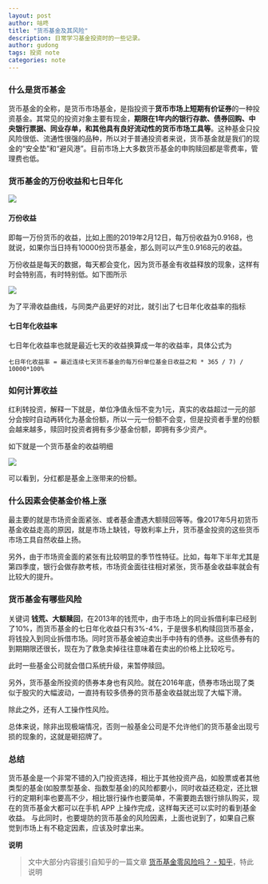 ```yaml
---
layout: post
author: 咕咚
title: "货币基金及其风险"
description: 日常学习基金投资时的一些记录。
author: gudong
tags: 投资 note 
categories: note 
---
```


### 什么是货币基金

货币基金的全称，是货币市场基金，是指投资于**货币市场上短期有价证券**的一种投资基金。其常见的投资对象主要有现金，**期限在1年内的银行存款、债券回购、中央银行票据、同业存单，和其他具有良好流动性的货币市场工具等**。这种基金只投风险很低、流通性很强的品种，所以对于普通投资者来说，货币基金就是我们的现金的“安全垫”和“避风港”。目前市场上大多数货币基金的申购赎回都是零费率，管理费也低。

### 货币基金的万份收益和七日年化

![](https://i.loli.net/2019/02/12/5c62ca37c3ce8.png)

#### 万份收益

即每一万份货币的收益，比如上图的2019年2月12日，每万份收益为0.9168，也就说，如果你当日持有10000份货币基金，那么则可以产生0.9168元的收益。

万份收益是每天的数据，每天都会变化，因为货币基金有收益释放的现象，这样有时会特别高，有时特别低。如下图所示

![](<https://i.loli.net/2019/02/12/5c62cb8e1acdd.png>)

为了平滑收益曲线，与同类产品更好的对比，就引出了七日年化收益率的指标

#### 七日年化收益率

七日年化收益率也就是最近七天的收益换算成一年的收益率，具体公式为

```
七日年化收益率 = 最近连续七天货币基金的每万份单位基金日收益之和 * 365 / 7) / 10000*100%
```



### 如何计算收益

红利转投资，解释一下就是，单位净值永恒不变为1元，真实的收益超过一元的部分会按时自动再转化为基金份额，所以一元一份额不会变，但是投资者手里的份额会越来越多，赎回时投资者拥有多少基金份额，即拥有多少资产。

如下就是一个货币基金的收益明细

![](<https://i.loli.net/2019/02/12/5c622ddc6fde1.png>)

可以看到，分红都是基金上涨带来的份额。

### 什么因素会使基金价格上涨

最主要的就是市场资金面紧张、或者基金遭遇大额赎回等等。像2017年5月初货币基金收益走高的原因，就是市场上缺钱，导致利率上升，货币基金投资的这些货币市场工具自然收益上扬。

另外，由于市场资金面的紧张有比较明显的季节性特征。比如，每年下半年尤其是第四季度，银行会做存款考核，市场资金面往往相对紧张，货币基金收益率就会有比较大的提升。

### 货币基金有哪些风险

关键词 **钱荒、大额赎回**，在2013年的钱荒中，由于市场上的同业拆借利率已经到了10%，而货币基金的七日年化收益只有3%-4%，于是很多机构赎回货币基金，将钱投入到同业拆借市场。同时货币基金被迫卖出手中持有的债券。这些债券有的到期期限还很长，现在为了救急卖掉往往意味着在卖出的价格上比较吃亏。

此时一些基金公司就会借口系统升级，来暂停赎回。

另外，货币基金所投资的债券本身也有风险。就在2016年底，债券市场出现了类似于股灾的大幅波动，一直持有较多债券的货币基金收益就出现了大幅下滑。

除此之外，还有人工操作性风险。

总体来说，除非出现极端情况，否则一般基金公司是不允许他们的货币基金出现亏损的现象的，这就是砸招牌了。

### 总结
货币基金是一个非常不错的入门投资选择，相比于其他投资产品，如股票或者其他类型的基金(如股票型基金、指数型基金)的风险都要小，同时收益还稳定，还比银行的定期利率也要高不少，相比银行操作也要简单，不需要跑去银行排队购买，现在的货币基金大都可以在手机 APP 上操作完成，这样每天还可以实时的看到基金收益。
与此同时，也要堤防的货币基金的风险因素，上面也说到了，如果自己察觉到市场上有不稳定因素，应该及时拿出来。

**说明**

> 文中大部分内容援引自知乎的一篇文章  [货币基金零风险吗？ \- 知乎](https://www.zhihu.com/question/22592196)，特此说明
